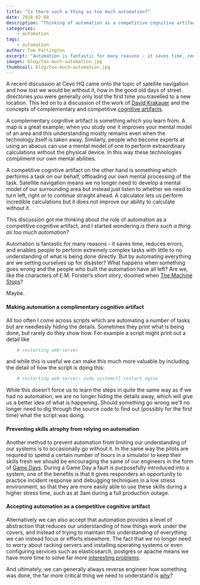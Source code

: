 ```yaml
---
title: "Is there such a thing as too much automation?"
date: 2018-02-08
description: "Thinking of automation as a competitive cognitive artifact, and on ways to minimise the associated risks"
categories:
    - automation
tags:
    - automation
author: Tom Partington
excerpt: "Automation is fantastic for many reasons - it saves time, reduces errors, and enables people to perform extremely complex tasks with little to no understanding of what is being done directly. But by automating everything are we setting ourselves up for disaster? What happens when something goes wrong and the people who built the automation have all left?"
images: blog/too-much-automation.jpg
thumbnail: blog/too-much-automation.jpg
---
```

A recent discussion at Cevo HQ came onto the topic of satellite navigation and how lost we would be without it, how in the good old days of street directories you were generally only lost the first time you travelled to a new location. This led on to a discussion of the work of [David Krakauer](https://www.santafe.edu/people/profile/david-krakauer) and the concepts of complementary and competitive [cognitive artifacts](http://nautil.us/blog/will-ai-harm-us-better-to-ask-how-well-reckon-with-our-hybrid-nature).

A complementary cognitive artifact is something which you learn from. A map is a great example; when you study one it improves your mental model of an area and this understanding mostly remains even when the technology itself is taken away. Similarly, people who become experts at using an abacus can use a mental model of one to perform extraordinary calculations without the physical device. In this way these technologies compliment our own mental abilities.

A competitive cognitive artifact on the other hand is something which performs a task on our behalf, offloading our own mental processing of the task. Satellite navigation means we no longer need to develop a mental model of our surrounding area but instead just listen to whether we need to turn left, right or to continue straight ahead. A calculator lets us perform incredible calculations but it does not improve our ability to calculate without it.

This discussion got me thinking about the role of automation as a competitive cognitive artifact, and I started wondering *is there such a thing as too much automation?*

Automation is fantastic for many reasons - it saves time, reduces errors, and enables people to perform extremely complex tasks with little to no understanding of what is being done directly. But by automating everything are we setting ourselves up for disaster? What happens when something goes wrong and the people who built the automation have all left? Are we, like the characters of E.M. Forster’s short story, doomed when [The Machine Stops](https://en.wikipedia.org/wiki/The_Machine_Stops)?

Maybe.

#### Making automation a complimentary cognitive artifact

All too often I come across scripts which are automating a number of tasks but are needlessly hiding the details. Sometimes they print what is being done, but rarely do they show how.  For example a script might print out a detail like
```bash
	# restarting web-server
```
and while this is useful we can make this much more valuable by including the detail of how the script is doing this:
```bash
	# restarting web-server: sudo systemctl restart nginx
```
While this doesn't force us to learn the steps in quite the same way as if we had no automation, we are no longer hiding the details away, which will give us a better idea of what is happening. Should something go wrong we'll no longer need to dig through the source code to find out (possibly for the first time) what the script was doing.

#### Preventing skills atrophy from relying on automation

Another method to prevent automation from limiting our understanding of our systems is to occasionally go without it. In the same way the pilots are required to spend a certain number of hours in a simulator to keep their skills fresh we should be encouraging the same of our engineers in the form of [Game Days](https://queue.acm.org/detail.cfm?id=2371297). During a Game Day a fault is purposefully introduced into a system, one of the benefits is that it gives responders an opportunity to practice incident response and debugging techniques in a low stress environment, so that they are more easily able to use these skills during a higher stress time, such as at 3am during a full production outage.

#### Accepting automation as a competitive cognitive artifact

Alternatively we can also accept that automation provides a level of abstraction that reduces our understanding of how things work under the covers, and instead of trying to maintain this understanding of everything we can instead focus or efforts elsewhere. The fact that we no longer need to worry about racking servers and installing operating systems or even configuring services such as elasticsearch, postgres or apache means we have more time to solve far more [interesting problems](https://www.cevo.com.au/case-study/).

And ultimately, we can generally always reverse engineer how something was done, the far more critical thing we need to understand is [why](https://cevo.com.au/culture/2017/02/28/devopsdays2016.html)?
